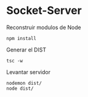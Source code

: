 # Socket-Server

Reconstruir modulos de Node
```
npm install
```

Generar el DIST
```
tsc -w
```

Levantar servidor
```
nodemon dist/
node dist/
```